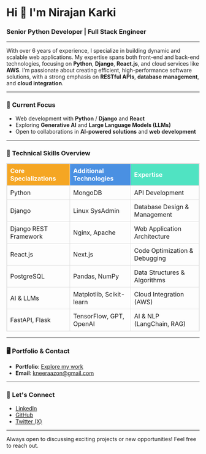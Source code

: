 # Hi 👋 I'm **Nirajan Karki**  
### **Senior Python Developer | Full Stack Engineer**

---

With over 6 years of experience, I specialize in building dynamic and scalable web applications. My expertise spans both front-end and back-end technologies, focusing on **Python**, **Django**, **React.js**, and cloud services like **AWS**. I’m passionate about creating efficient, high-performance software solutions, with a strong emphasis on **RESTful APIs**, **database management**, and **cloud integration**.

---

### 🚀 **Current Focus**

- Web development with **Python** / **Django** and **React**
- Exploring **Generative AI** and **Large Language Models (LLMs)**
- Open to collaborations in **AI-powered solutions** and **web development**

---

### 🔧 **Technical Skills Overview**

<table style="width:100%; text-align:left; border: 1px solid #ddd; border-collapse: collapse;">
  <thead>
    <tr>
      <th style="background-color:#f5a623; color:#fff; padding: 8px; border: 1px solid #ddd;">Core Specializations</th>
      <th style="background-color:#4a90e2; color:#fff; padding: 8px; border: 1px solid #ddd;">Additional Technologies</th>
      <th style="background-color:#50e3c2; color:#fff; padding: 8px; border: 1px solid #ddd;">Expertise</th>
    </tr>
  </thead>
  <tbody>
    <tr>
      <td style="padding: 8px; border: 1px solid #ddd;">Python</td>
      <td style="padding: 8px; border: 1px solid #ddd;">MongoDB</td>
      <td style="padding: 8px; border: 1px solid #ddd;">API Development</td>
    </tr>
    <tr>
      <td style="padding: 8px; border: 1px solid #ddd;">Django</td>
      <td style="padding: 8px; border: 1px solid #ddd;">Linux SysAdmin</td>
      <td style="padding: 8px; border: 1px solid #ddd;">Database Design & Management</td>
    </tr>
    <tr>
      <td style="padding: 8px; border: 1px solid #ddd;">Django REST Framework</td>
      <td style="padding: 8px; border: 1px solid #ddd;">Nginx, Apache</td>
      <td style="padding: 8px; border: 1px solid #ddd;">Web Application Architecture</td>
    </tr>
    <tr>
      <td style="padding: 8px; border: 1px solid #ddd;">React.js</td>
      <td style="padding: 8px; border: 1px solid #ddd;">Next.js</td>
      <td style="padding: 8px; border: 1px solid #ddd;">Code Optimization & Debugging</td>
    </tr>
    <tr>
      <td style="padding: 8px; border: 1px solid #ddd;">PostgreSQL</td>
      <td style="padding: 8px; border: 1px solid #ddd;">Pandas, NumPy</td>
      <td style="padding: 8px; border: 1px solid #ddd;">Data Structures & Algorithms</td>
    </tr>
    <tr>
      <td style="padding: 8px; border: 1px solid #ddd;">AI & LLMs</td>
      <td style="padding: 8px; border: 1px solid #ddd;">Matplotlib, Scikit-learn</td>
      <td style="padding: 8px; border: 1px solid #ddd;">Cloud Integration (AWS)</td>
    </tr>
    <tr>
      <td style="padding: 8px; border: 1px solid #ddd;">FastAPI, Flask</td>
      <td style="padding: 8px; border: 1px solid #ddd;">TensorFlow, GPT, OpenAI</td>
      <td style="padding: 8px; border: 1px solid #ddd;">AI & NLP (LangChain, RAG)</td>
    </tr>
  </tbody>
</table>

---

### 🖥 **Portfolio & Contact**

- **Portfolio**: [Explore my work](http://kneeraazon.com)  
- **Email**: [kneeraazon@gmail.com](mailto:kneeraazon@gmail.com)

---

### 🤝 **Let's Connect**

- [LinkedIn](https://www.linkedin.com/in/kneeraazon)  
- [GitHub](https://github.com/kneeraazon404)  
- [Twitter (X)](https://www.x.com/kneeraazon)

---

Always open to discussing exciting projects or new opportunities! Feel free to reach out.
